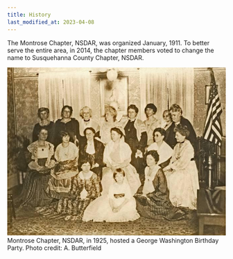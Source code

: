 ```yaml
---
title: History
last_modified_at: 2023-04-08
---
```


The Montrose Chapter, NSDAR, was organized January, 1911.  To better serve the entire area, in 2014, the chapter members voted to change the name to Susquehanna County Chapter, NSDAR.

![1925 Chapter Members](/assets/images/members_1925.jpg)
Montrose Chapter, NSDAR, in 1925, hosted a George Washington Birthday Party.
Photo credit: A. Butterfield
